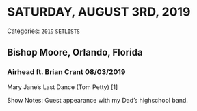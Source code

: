 # SATURDAY, AUGUST 3RD, 2019
Categories: `2019` `SETLISTS`

## Bishop Moore, Orlando, Florida

### Airhead ft. Brian Crant 08/03/2019

Mary Jane’s Last Dance (Tom Petty) [1]

Show Notes: Guest appearance with my Dad’s highschool band.
